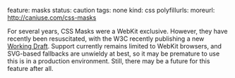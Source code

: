 feature: masks
status: caution
tags: none
kind: css
polyfillurls:
moreurl: http://caniuse.com/css-masks

For several years, CSS Masks were a WebKit exclusive. However, they have recently been resuscitated, with the W3C recently publishing a new [Working Draft](http://www.w3.org/TR/css-masking/). Support currently remains limited to WebKit browsers, and SVG-based fallbacks are unwieldy at best, so it may be premature to use this is in a production environment. Still, there may be a future for this feature after all.
